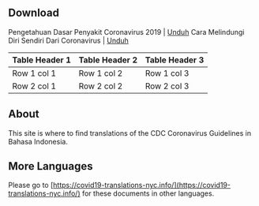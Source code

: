 ## Download
Pengetahuan Dasar Penyakit Coronavirus 2019 | [Unduh](/assets/pdfs/Pengetahuan_Dasar_Penyakit_Coronavirus_2019.pdf)
Cara Melindungi Diri Sendiri Dari Coronavirus | [Unduh](/assets/pdfs/Cara_Melindungi_Diri_Sendiri_Dari_Coronavirus.pdf)

Table Header 1 | Table Header 2 | Table Header 3
-------------- | -------------- | --------------
Row 1 col 1 | Row 1 col 2 | Row 1 col 3
Row 2 col 1 | Row 2 col 2 | Row 2 col 3

## About
This site is where to find translations of the CDC Coronavirus Guidelines in Bahasa Indonesia.

## More Languages
Please go to [https://covid19-translations-nyc.info/](https://covid19-translations-nyc.info/) for these documents in other languages.